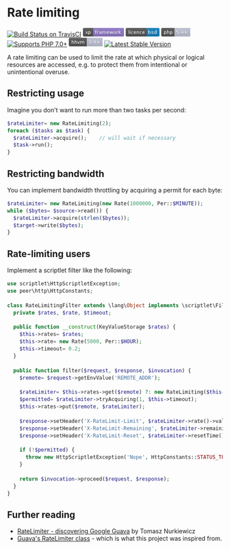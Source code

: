Rate limiting
=============

[![Build Status on TravisCI](https://secure.travis-ci.org/xp-forge/ratelimit.svg)](http://travis-ci.org/xp-forge/ratelimit)
[![XP Framework Module](https://raw.githubusercontent.com/xp-framework/web/master/static/xp-framework-badge.png)](https://github.com/xp-framework/core)
[![BSD Licence](https://raw.githubusercontent.com/xp-framework/web/master/static/licence-bsd.png)](https://github.com/xp-framework/core/blob/master/LICENCE.md)
[![Required PHP 5.4+](https://raw.githubusercontent.com/xp-framework/web/master/static/php-5_4plus.png)](http://php.net/)
[![Supports PHP 7.0+](https://raw.githubusercontent.com/xp-framework/web/master/static/php-7_0lus.png)](http://php.net/)
[![Supports HHVM 3.4+](https://raw.githubusercontent.com/xp-framework/web/master/static/hhvm-3_4plus.png)](http://hhvm.com/)
[![Latest Stable Version](https://poser.pugx.org/xp-forge/ratelimit/version.png)](https://packagist.org/packages/xp-forge/ratelimit)

A rate limiting can be used to limit the rate at which physical or logical resources are accessed, e.g. to protect them from intentional or unintentional overuse.

Restricting usage
-----------------
Imagine you don't want to run more than two tasks per second:

```php
$rateLimiter= new RateLimiting(2);
foreach ($tasks as $task) {
  $rateLimiter->acquire();    // will wait if necessary
  $task->run();
}
```

Restricting bandwidth
---------------------
You can implement bandwidth throttling by acquiring a permit for each byte:

```php
$rateLimiter= new RateLimiting(new Rate(1000000, Per::$MINUTE));
while ($bytes= $source->read()) {
  $rateLimiter->acquire(strlen($bytes));
  $target->write($bytes);
}
```

Rate-limiting users
-------------------
Implement a scriptlet filter like the following:

```php
use scriptlet\HttpScriptletException;
use peer\http\HttpConstants;

class RateLimitingFilter extends \lang\Object implements \scriptlet\Filter {
  private $rates, $rate, $timeout;

  public function __construct(KeyValueStorage $rates) {
    $this->rates= $rates;
    $this->rate= new Rate(5000, Per::$HOUR);
    $this->timeout= 0.2;
  }

  public function filter($request, $response, $invocation) {
    $remote= $request->getEnvValue('REMOTE_ADDR');

    $rateLimiter= $this->rates->get($remote) ?: new RateLimiting($this->rate);
    $permitted= $rateLimiter->tryAcquiring(1, $this->timeout);
    $this->rates->put($remote, $rateLimiter);

    $response->setHeader('X-RateLimit-Limit', $rateLimiter->rate()->value());
    $response->setHeader('X-RateLimit-Remaining', $rateLimiter->remaining());
    $response->setHeader('X-RateLimit-Reset', $rateLimiter->resetTime());

    if (!$permitted) {
      throw new HttpScriptletException('Nope', HttpConstants::STATUS_TOO_MANY_REQUESTS);
    }

    return $invocation->proceed($request, $response);
  }
}
```

Further reading
---------------

* [RateLimiter - discovering Google Guava](http://www.nurkiewicz.com/2012/09/ratelimiter-discovering-google-guava.html) by Tomasz Nurkiewicz
* [Guava's RateLimiter class](http://docs.guava-libraries.googlecode.com/git/javadoc/com/google/common/util/concurrent/RateLimiter.html) - which is what this project was inspired from.